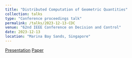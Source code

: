 ```yaml
---
title: "Distributed Computation of Geometric Quantities"
collection: talks
type: "Conference proceedings talk"
permalink: /talks/2023-12-13-CDC
venue: "62nd IEEE Conference on Decision and Control"
date: 2023-12-13
location: "Marina Bay Sands, Singapore"
---
```


[Presentation](/files/CDC_2023.pdf) [Paper](https://ieeexplore.ieee.org/abstract/document/10384031)

<!-- I also delivered an online seminar a few weeks before the conference, which can be watched [here](/files/CCTA_2023_online_presentation.mp4). -->